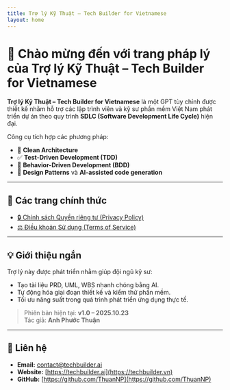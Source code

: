 ```yaml
---
title: Trợ lý Kỹ Thuật – Tech Builder for Vietnamese
layout: home
---
```


# 👋 Chào mừng đến với trang pháp lý của Trợ lý Kỹ Thuật – Tech Builder for Vietnamese

**Trợ lý Kỹ Thuật – Tech Builder for Vietnamese** là một GPT tùy chỉnh được thiết kế nhằm hỗ trợ các lập trình viên và kỹ sư phần mềm Việt Nam phát triển dự án theo quy trình **SDLC (Software Development Life Cycle)** hiện đại.

Công cụ tích hợp các phương pháp:
- 🧩 **Clean Architecture**  
- ✅ **Test-Driven Development (TDD)**  
- 💬 **Behavior-Driven Development (BDD)**  
- 🧠 **Design Patterns** và **AI-assisted code generation**

---

## 📜 Các trang chính thức

- [🔒 Chính sách Quyền riêng tư (Privacy Policy)](./privacy-policy-vn-tech-builder)
- [⚖️ Điều khoản Sử dụng (Terms of Service)](./terms-of-service)

---

## 💡 Giới thiệu ngắn

Trợ lý này được phát triển nhằm giúp đội ngũ kỹ sư:
- Tạo tài liệu PRD, UML, WBS nhanh chóng bằng AI.  
- Tự động hóa giai đoạn thiết kế và kiểm thử phần mềm.  
- Tối ưu năng suất trong quá trình phát triển ứng dụng thực tế.

> Phiên bản hiện tại: **v1.0 – 2025.10.23**  
> Tác giả: **Anh Phước Thuận**

---

## 📩 Liên hệ

- **Email:** [contact@techbuilder.ai](mailto:thuannp.hcmpc@gmail.com)  
- **Website:** [https://techbuilder.ai](https://techbuilder.vn)  
- **GitHub:** [https://github.com/ThuanNP](https://github.com/ThuanNP)
